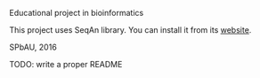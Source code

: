 Educational project in bioinformatics

This project uses SeqAn library. You can install it from its [website](www.seqan.de).

SPbAU, 2016

TODO: write a proper README

